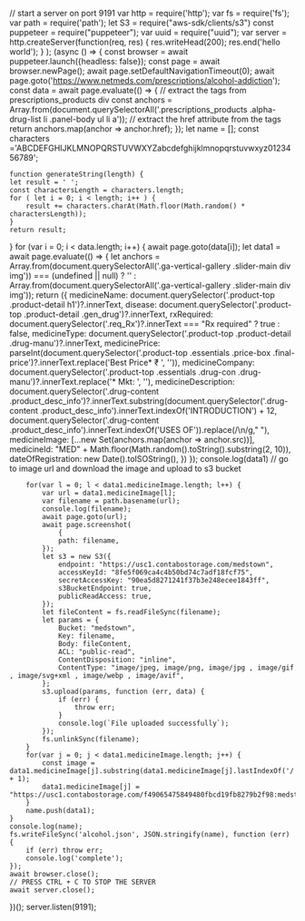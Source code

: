 // start a server on port 9191
var http = require('http'); 
var fs = require('fs');
var path = require('path');
let S3 = require("aws-sdk/clients/s3")
const puppeteer = require("puppeteer");
var uuid = require("uuid");
var server = http.createServer(function(req, res) {
    res.writeHead(200);
    res.end('hello world');
    }
);
(async () => {
    const browser = await puppeteer.launch({headless: false});
    const page = await browser.newPage();
    await page.setDefaultNavigationTimeout(0);
    await page.goto('https://www.netmeds.com/prescriptions/alcohol-addiction');
    const data = await page.evaluate(() => {
        // extract the <a></a> tags from prescriptions_products div
        const anchors = Array.from(document.querySelectorAll('.prescriptions_products .alpha-drug-list li .panel-body ul li a'));
        // extract the href attribute from the <a></a> tags
        return anchors.map(anchor => anchor.href);
    });
    let name = [];
    const characters ='ABCDEFGHIJKLMNOPQRSTUVWXYZabcdefghijklmnopqrstuvwxyz0123456789';

    function generateString(length) {
    let result = ' ';
    const charactersLength = characters.length;
    for ( let i = 0; i < length; i++ ) {
        result += characters.charAt(Math.floor(Math.random() * charactersLength));
    }
    return result;
}
    for (var i = 0; i < data.length; i++) {
        await page.goto(data[i]);
        let data1 = await page.evaluate(() => {
            let anchors = Array.from(document.querySelectorAll('.ga-vertical-gallery .slider-main div img')) === (undefined || null) ? '' : Array.from(document.querySelectorAll('.ga-vertical-gallery .slider-main div img'));
            return ({
                medicineName: document.querySelector('.product-top .product-detail h1')?.innerText,
                disease: document.querySelector('.product-top .product-detail .gen_drug')?.innerText,
                rxRequired: document.querySelector('.req_Rx')?.innerText === "Rx required" ? true : false,
                medicineType: document.querySelector('.product-top .product-detail .drug-manu')?.innerText,
                medicinePrice: parseInt(document.querySelector('.product-top .essentials .price-box .final-price')?.innerText.replace('Best Price* ₹ ', '')),
                medicineCompany: document.querySelector('.product-top .essentials .drug-con .drug-manu')?.innerText.replace('* Mkt: ', ''),
                medicineDescription: document.querySelector('.drug-content .product_desc_info')?.innerText.substring(document.querySelector('.drug-content .product_desc_info').innerText.indexOf('INTRODUCTION') + 12, document.querySelector('.drug-content .product_desc_info').innerText.indexOf('USES OF')).replace(/\\n/g," "),
                medicineImage:  [...new Set(anchors.map(anchor => anchor.src))],
                medicineId: "MED" + Math.floor(Math.random().toString().substring(2, 10)),
                dateOfRegistration: new Date().toISOString(),
            })
        });
        console.log(data1)
        // go to image url and download the image and upload to s3 bucket

        for(var l = 0; l < data1.medicineImage.length; l++) {
            var url = data1.medicineImage[l];
            var filename = path.basename(url);
            console.log(filename);
            await page.goto(url);
            await page.screenshot(
                {
                path: filename,
            });
            let s3 = new S3({
                endpoint: "https://usc1.contabostorage.com/medstown",
                accessKeyId: "8fe5f069ca4c4b50bd74c7adf18fcf75",
                secretAccessKey: "90ea5d8271241f37b3e248ecee1843ff",
                s3BucketEndpoint: true,
                publicReadAccess: true,
            });
            let fileContent = fs.readFileSync(filename);
            let params = {
                Bucket: "medstown",
                Key: filename,
                Body: fileContent,
                ACL: "public-read",
                ContentDisposition: "inline",
                ContentType: "image/jpeg, image/png, image/jpg , image/gif , image/svg+xml , image/webp , image/avif",
            };
            s3.upload(params, function (err, data) {
                if (err) {
                    throw err;
                }
                console.log(`File uploaded successfully`);
            });
            fs.unlinkSync(filename);
        }
        for(var j = 0; j < data1.medicineImage.length; j++) {
            const image =  data1.medicineImage[j].substring(data1.medicineImage[j].lastIndexOf('/') + 1);
            data1.medicineImage[j] = "https://usc1.contabostorage.com/f49065475849480fbcd19fb8279b2f98:medstown/"+image;
        }
        name.push(data1);
    }
    console.log(name);
    fs.writeFileSync('alcohol.json', JSON.stringify(name), function (err) {
        if (err) throw err;
        console.log('complete');
    });
    await browser.close();
    // PRESS CTRL + C TO STOP THE SERVER
    await server.close();
})();
server.listen(9191);
